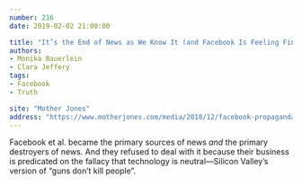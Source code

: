 ```yaml
---
number: 216
date: 2019-02-02 21:00:00

title: "It’s the End of News as We Know It (and Facebook Is Feeling Fine)"
authors:
- Monika Bauerlein
- Clara Jeffery
tags:
- Facebook
- Truth

site: "Mother Jones"
address: "https://www.motherjones.com/media/2018/12/facebook-propaganda-trump/"
---
```


Facebook et al. became the primary sources of news *and* the primary destroyers of news. And they refused to deal with it because their business is predicated on the fallacy that technology is neutral—Silicon Valley’s version of “guns don’t kill people”.
